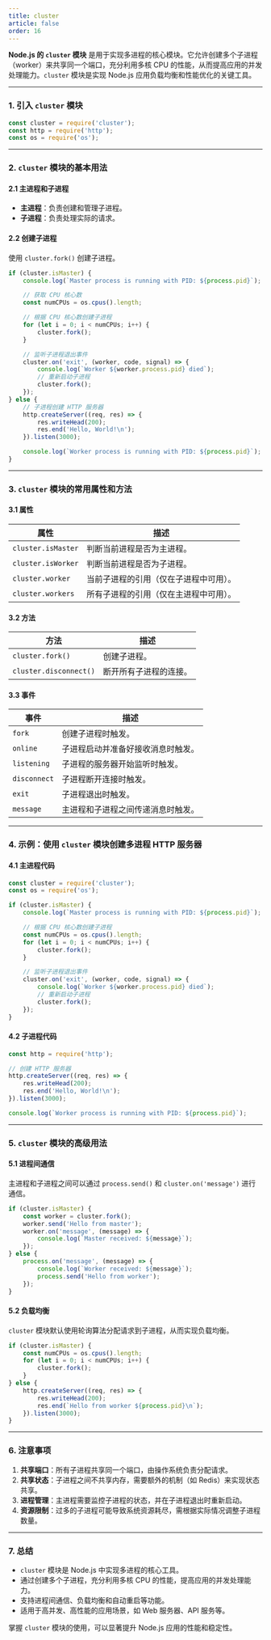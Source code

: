 ```yaml
---
title: cluster
article: false
order: 16
---
```


**Node.js 的 `cluster` 模块** 是用于实现多进程的核心模块。它允许创建多个子进程（worker）来共享同一个端口，充分利用多核 CPU 的性能，从而提高应用的并发处理能力。`cluster` 模块是实现 Node.js 应用负载均衡和性能优化的关键工具。

---

### **1. 引入 `cluster` 模块**
```javascript
const cluster = require('cluster');
const http = require('http');
const os = require('os');
```

---

### **2. `cluster` 模块的基本用法**

#### **2.1 主进程和子进程**
- **主进程**：负责创建和管理子进程。
- **子进程**：负责处理实际的请求。

#### **2.2 创建子进程**
使用 `cluster.fork()` 创建子进程。

```javascript
if (cluster.isMaster) {
    console.log(`Master process is running with PID: ${process.pid}`);

    // 获取 CPU 核心数
    const numCPUs = os.cpus().length;

    // 根据 CPU 核心数创建子进程
    for (let i = 0; i < numCPUs; i++) {
        cluster.fork();
    }

    // 监听子进程退出事件
    cluster.on('exit', (worker, code, signal) => {
        console.log(`Worker ${worker.process.pid} died`);
        // 重新启动子进程
        cluster.fork();
    });
} else {
    // 子进程创建 HTTP 服务器
    http.createServer((req, res) => {
        res.writeHead(200);
        res.end('Hello, World!\n');
    }).listen(3000);

    console.log(`Worker process is running with PID: ${process.pid}`);
}
```

---

### **3. `cluster` 模块的常用属性和方法**

#### **3.1 属性**
| 属性               | 描述                                   |
| ------------------ | -------------------------------------- |
| `cluster.isMaster` | 判断当前进程是否为主进程。             |
| `cluster.isWorker` | 判断当前进程是否为子进程。             |
| `cluster.worker`   | 当前子进程的引用（仅在子进程中可用）。 |
| `cluster.workers`  | 所有子进程的引用（仅在主进程中可用）。 |

#### **3.2 方法**
| 方法                   | 描述                   |
| ---------------------- | ---------------------- |
| `cluster.fork()`       | 创建子进程。           |
| `cluster.disconnect()` | 断开所有子进程的连接。 |

#### **3.3 事件**
| 事件         | 描述                               |
| ------------ | ---------------------------------- |
| `fork`       | 创建子进程时触发。                 |
| `online`     | 子进程启动并准备好接收消息时触发。 |
| `listening`  | 子进程的服务器开始监听时触发。     |
| `disconnect` | 子进程断开连接时触发。             |
| `exit`       | 子进程退出时触发。                 |
| `message`    | 主进程和子进程之间传递消息时触发。 |

---

### **4. 示例：使用 `cluster` 模块创建多进程 HTTP 服务器**

#### **4.1 主进程代码**
```javascript
const cluster = require('cluster');
const os = require('os');

if (cluster.isMaster) {
    console.log(`Master process is running with PID: ${process.pid}`);

    // 根据 CPU 核心数创建子进程
    const numCPUs = os.cpus().length;
    for (let i = 0; i < numCPUs; i++) {
        cluster.fork();
    }

    // 监听子进程退出事件
    cluster.on('exit', (worker, code, signal) => {
        console.log(`Worker ${worker.process.pid} died`);
        // 重新启动子进程
        cluster.fork();
    });
}
```

#### **4.2 子进程代码**
```javascript
const http = require('http');

// 创建 HTTP 服务器
http.createServer((req, res) => {
    res.writeHead(200);
    res.end('Hello, World!\n');
}).listen(3000);

console.log(`Worker process is running with PID: ${process.pid}`);
```

---

### **5. `cluster` 模块的高级用法**

#### **5.1 进程间通信**
主进程和子进程之间可以通过 `process.send()` 和 `cluster.on('message')` 进行通信。

```javascript
if (cluster.isMaster) {
    const worker = cluster.fork();
    worker.send('Hello from master');
    worker.on('message', (message) => {
        console.log(`Master received: ${message}`);
    });
} else {
    process.on('message', (message) => {
        console.log(`Worker received: ${message}`);
        process.send('Hello from worker');
    });
}
```

#### **5.2 负载均衡**
`cluster` 模块默认使用轮询算法分配请求到子进程，从而实现负载均衡。

```javascript
if (cluster.isMaster) {
    const numCPUs = os.cpus().length;
    for (let i = 0; i < numCPUs; i++) {
        cluster.fork();
    }
} else {
    http.createServer((req, res) => {
        res.writeHead(200);
        res.end(`Hello from worker ${process.pid}\n`);
    }).listen(3000);
}
```

---

### **6. 注意事项**
1. **共享端口**：所有子进程共享同一个端口，由操作系统负责分配请求。
2. **共享状态**：子进程之间不共享内存，需要额外的机制（如 Redis）来实现状态共享。
3. **进程管理**：主进程需要监控子进程的状态，并在子进程退出时重新启动。
4. **资源限制**：过多的子进程可能导致系统资源耗尽，需根据实际情况调整子进程数量。

---

### **7. 总结**
- `cluster` 模块是 Node.js 中实现多进程的核心工具。
- 通过创建多个子进程，充分利用多核 CPU 的性能，提高应用的并发处理能力。
- 支持进程间通信、负载均衡和自动重启等功能。
- 适用于高并发、高性能的应用场景，如 Web 服务器、API 服务等。

掌握 `cluster` 模块的使用，可以显著提升 Node.js 应用的性能和稳定性。
